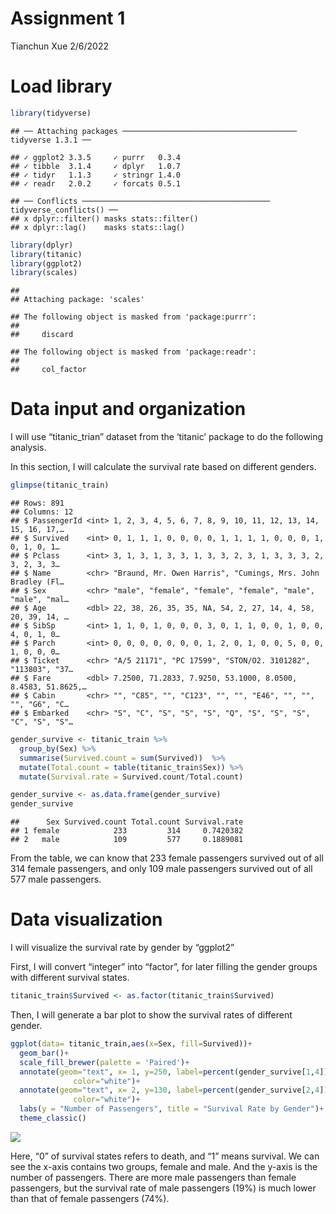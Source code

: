 Assignment 1
================
Tianchun Xue
2/6/2022

# Load library

``` r
library(tidyverse)
```

    ## ── Attaching packages ─────────────────────────────────────── tidyverse 1.3.1 ──

    ## ✓ ggplot2 3.3.5     ✓ purrr   0.3.4
    ## ✓ tibble  3.1.4     ✓ dplyr   1.0.7
    ## ✓ tidyr   1.1.3     ✓ stringr 1.4.0
    ## ✓ readr   2.0.2     ✓ forcats 0.5.1

    ## ── Conflicts ────────────────────────────────────────── tidyverse_conflicts() ──
    ## x dplyr::filter() masks stats::filter()
    ## x dplyr::lag()    masks stats::lag()

``` r
library(dplyr)
library(titanic)
library(ggplot2)
library(scales)
```

    ## 
    ## Attaching package: 'scales'

    ## The following object is masked from 'package:purrr':
    ## 
    ##     discard

    ## The following object is masked from 'package:readr':
    ## 
    ##     col_factor

# Data input and organization

I will use “titanic\_trian” dataset from the ‘titanic’ package to do the
following analysis.

In this section, I will calculate the survival rate based on different
genders.

``` r
glimpse(titanic_train)
```

    ## Rows: 891
    ## Columns: 12
    ## $ PassengerId <int> 1, 2, 3, 4, 5, 6, 7, 8, 9, 10, 11, 12, 13, 14, 15, 16, 17,…
    ## $ Survived    <int> 0, 1, 1, 1, 0, 0, 0, 0, 1, 1, 1, 1, 0, 0, 0, 1, 0, 1, 0, 1…
    ## $ Pclass      <int> 3, 1, 3, 1, 3, 3, 1, 3, 3, 2, 3, 1, 3, 3, 3, 2, 3, 2, 3, 3…
    ## $ Name        <chr> "Braund, Mr. Owen Harris", "Cumings, Mrs. John Bradley (Fl…
    ## $ Sex         <chr> "male", "female", "female", "female", "male", "male", "mal…
    ## $ Age         <dbl> 22, 38, 26, 35, 35, NA, 54, 2, 27, 14, 4, 58, 20, 39, 14, …
    ## $ SibSp       <int> 1, 1, 0, 1, 0, 0, 0, 3, 0, 1, 1, 0, 0, 1, 0, 0, 4, 0, 1, 0…
    ## $ Parch       <int> 0, 0, 0, 0, 0, 0, 0, 1, 2, 0, 1, 0, 0, 5, 0, 0, 1, 0, 0, 0…
    ## $ Ticket      <chr> "A/5 21171", "PC 17599", "STON/O2. 3101282", "113803", "37…
    ## $ Fare        <dbl> 7.2500, 71.2833, 7.9250, 53.1000, 8.0500, 8.4583, 51.8625,…
    ## $ Cabin       <chr> "", "C85", "", "C123", "", "", "E46", "", "", "", "G6", "C…
    ## $ Embarked    <chr> "S", "C", "S", "S", "S", "Q", "S", "S", "S", "C", "S", "S"…

``` r
gender_survive <- titanic_train %>%
  group_by(Sex) %>%
  summarise(Survived.count = sum(Survived))  %>%
  mutate(Total.count = table(titanic_train$Sex)) %>%
  mutate(Survival.rate = Survived.count/Total.count)
```

``` r
gender_survive <- as.data.frame(gender_survive)
gender_survive
```

    ##      Sex Survived.count Total.count Survival.rate
    ## 1 female            233         314     0.7420382
    ## 2   male            109         577     0.1889081

From the table, we can know that 233 female passengers survived out of
all 314 female passengers, and only 109 male passengers survived out of
all 577 male passengers.

# Data visualization

I will visualize the survival rate by gender by “ggplot2”

First, I will convert “integer” into “factor”, for later filling the
gender groups with different survival states.

``` r
titanic_train$Survived <- as.factor(titanic_train$Survived)
```

Then, I will generate a bar plot to show the survival rates of different
gender.

``` r
ggplot(data= titanic_train,aes(x=Sex, fill=Survived))+
  geom_bar()+
  scale_fill_brewer(palette = 'Paired')+
  annotate(geom="text", x= 1, y=250, label=percent(gender_survive[1,4]),
              color="white")+
  annotate(geom="text", x= 2, y=130, label=percent(gender_survive[2,4]),
              color="white")+
  labs(y = "Number of Passengers", title = "Survival Rate by Gender")+
  theme_classic()
```

![](LFSC521_assignment1_files/figure-gfm/unnamed-chunk-5-1.png)<!-- -->

Here, “0” of survival states refers to death, and “1” means survival. We
can see the x-axis contains two groups, female and male. And the y-axis
is the number of passengers. There are more male passengers than female
passengers, but the survival rate of male passengers (19%) is much lower
than that of female passengers (74%).

